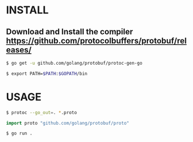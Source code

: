 # INSTALL

## Download and Install the compiler https://github.com/protocolbuffers/protobuf/releases/

```bash
$ go get -u github.com/golang/protobuf/protoc-gen-go

$ export PATH=$PATH:$GOPATH/bin
```


# USAGE
```bash
$ protoc --go_out=. *.proto
```


```go
import proto "github.com/golang/protobuf/proto"
```

```bash
$ go run .
```
